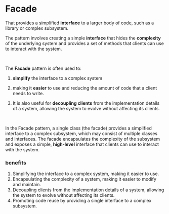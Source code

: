 # Facade

That provides a simplified **interface** to a larger body of code, such as a library or complex subsystem.

The pattern involves creating a simple **interface** that hides the **complexity** of the underlying system and provides
a set
of methods that clients can use to interact with the system.

<br>

The **Facade** pattern is often used to:

1. **simplify** the interface to a complex system

2. making it **easier** to use and reducing the amount of code that a client needs to write.

3. It is also useful for **decoupling clients** from the implementation details of
   a system, allowing the system to evolve without affecting its clients.

<br>

In the Facade pattern, a single class (the facade) provides a simplified interface to a complex subsystem, which may
consist of multiple classes and interfaces. The facade encapsulates the complexity of the subsystem and exposes a
simple, **high-level** interface that clients can use to interact with the system.

<h3>benefits</h3>

1. Simplifying the interface to a complex system, making it easier to use.
2. Encapsulating the complexity of a system, making it easier to modify and maintain.
3. Decoupling clients from the implementation details of a system, allowing the system to evolve without affecting its
   clients.
4. Promoting code reuse by providing a single interface to a complex subsystem.
